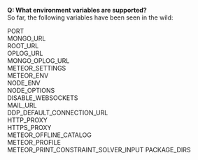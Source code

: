 **Q:  What environment variables are supported?**  
So far, the following variables have been seen in the wild:  

PORT  
MONGO_URL  
ROOT_URL  
OPLOG_URL  
MONGO_OPLOG_URL   
METEOR_SETTINGS  
METEOR_ENV  
NODE_ENV  
NODE_OPTIONS  
DISABLE_WEBSOCKETS  
MAIL_URL  
DDP_DEFAULT_CONNECTION_URL  
HTTP_PROXY  
HTTPS_PROXY  
METEOR_OFFLINE_CATALOG  
METEOR_PROFILE  
METEOR_PRINT_CONSTRAINT_SOLVER_INPUT
PACKAGE_DIRS
